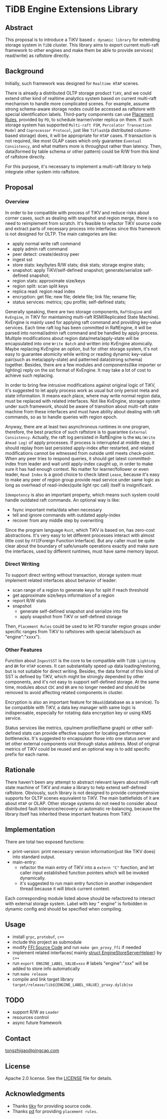 # TiDB Engine Extensions Library

## Abstract

This proposal is to introduce a TiKV based `c dynamic library` for extending storage system in `TiDB` cluster. This
library aims to export current multi-raft framework to other engines and make them be able to provide services(
read/write) as raftstore directly.

## Background

Initially, such framework was designed for `Realtime HTAP` scenes.

There is already a distributed OLTP storage product `TiKV`, and we could extend other kind of realtime analytics system
based on current multi-raft mechanism to handle more complicated scenes. For example, assume strong schema-aware storage
nodes could be accessed as raftstore with special identification labels. Third-party components can
use [Placement Rules](https://docs.pingcap.com/tidb/stable/configure-placement-rules), provided by `PD`, to schedule
learner/voter replica on them. If such storage system has supported `Multi-raft FSM`, `Percolator Transaction Model`
and `Coprocessor Protocol`, just like `TiFlash`(a distributed column-based storage) does, it will be appropriate
for `HTAP` cases. If transaction is not required, like most OLAP cases which only guarantee `Eventual Consistency`, and
what matters more is throughput rather than latency. Then, data(formed by table schema or other pattern) could be R/W
from this kind of raftstore directly.

For this purpose, it's necessary to implement a multi-raft library to help integrate other system into raftstore.

## Proposal

### Overview

In order to be compatible with process of TiKV and reduce risks about corner cases, such as dealing with snapshot and
region merge, there is no need to reimplement from scratch. It's feasible to refactor TiKV source code and extract parts
of necessary process into interfaces since this framework is not designed for OLTP. The main categories are like:

- apply normal write raft command
- apply admin raft command
- peer detect: create/destroy peer
- ingest sst
- store stats: key/bytes R/W stats; disk stats; storage engine stats;
- snapshot: apply TiKV/self-defined snapshot; generate/serialize self-defined snapshot;
- region stats: approximate size/keys
- region split: scan split keys
- replica read: region read index
- encryption: get file; new file; delete file; link file; rename file;
- status services: metrics; cpu profile; self-defined stats;

Generally speaking, there are two storage components, `RaftEngine` and `KvEngine`, in TiKV for maintaining multi-raft
RSM(Replicated State Machine). KvEngine is mainly used for applying raft command and providing key-value services. Each
time raft log has been committed in RaftEngine, it will be parsed into normal/admin raft command and be handled by apply
process. Multiple modifications about region data/meta/apply-state will be encapsulated into one `Write Batch` and
written into KvEngine atomically. Maybe replacing KvEngine an option, but for other storage system, it's not easy to
guarantee atomicity while writing or reading dynamic key-value pair(such as meta/apply-state) and patterned data(strong
schema) together. Besides, there are a few modules and components(like importer or lighting) reply on the sst format of
KvEngine. It may take a lot of cost to achieve such replacing.

In order to bring few intrusive modifications against original logic of TiKV, it's suggested to let apply process work
as usual but only persist meta and state information. It means each place, where may write normal region data, must be
replaced with related interfaces. Not like KvEngine, storage system under such framework, should be aware of transition
about multi-raft state machine from these interfaces and must have ability about dealing with raft commands, so as to
handle queries with region epoch.

Anyway, there are at least two asynchronous runtimes in one program, therefore, the best practice of such raftstore is
to guarantee `External Consistency`. Actually, the raft log persisted in RaftEngine is the `WAL(Write Ahead Log)` of
apply processes. If process is interrupted at middle step, it should replay from last persisted apply-index after
restarted, and related modifications cannot be witnessed from outside until meets check-point. When any peer tries to
respond queries, it should get latest committed-index from leader and wait until apply-index caught up, in order to make
sure it has had enough context. No matter for learner/follower or even leader, `Read Index` is a good choice to check
latest `Lease`, because it's easy to make any peer of region group provide read service under same logic as long as
overhead of read-index(quite light rpc call) itself is insignificant.

`Idempotency` is also an important property, which means such system could handle outdated raft commands. An optional
way is like:

- fsync important meta/data when necessary
- tell and ignore commands with outdated apply-index
- recover from any middle step by overwriting

Since the program language `Rust`, which TiKV is based on, has zero-cost abstractions. It's very easy to let different
processes interact with almost little cost by `FFI`(Foreign Function Interface). But any caller must be quite clear
about the boundary of safe/unsafe operations exactly and make sure the interfaces, used by different runtimes, must have
same memory layout.

### Direct Writing

To support direct writing without transaction, storage system must implement related interfaces about behavior of
leader:

- scan range of a region to generate keys for split if reach threshold
- get approximate size/keys information of a region
- report R/W stats
- snapshot
    - generate self-defined snapshot and serialize into file
    - apply snapshot from TiKV or self-defined storage

Then, `Placement Rules` could be used to let PD transfer region groups under specific ranges from TiKV to raftstores
with special labels(such as "engine":"xxxx").

### Other Features

Function about `IngestSST` is the core to be compatible with `TiDB Lighting` and `BR` for `HTAP` scenes. It can
substantially speed up data loading/restoring, but is not suitable for direct writing. Besides, the data format of this
kind of SST is defined by TiKV, which might be strongly depended by other components, and it's not easy to support
self-defined storage. At the same time, modules about `CDC` and `BR` are no longer needed and should be removed to avoid
affecting related components in cluster.

Encryption is also an important feature for `DBaaS`(database as a service). To be compatible with TiKV, a data key
manager with same logic is indispensable, especially for rotating data encryption key or using KMS service.

Status services like metrics, cpu/mem profile(flame graph) or other self-defined stats can provide effective support for
locating performance bottlenecks. It's suggested to encapsulate those into one status server and let other external
components visit through status address. Most of original metrics of TiKV could be reused and an optional way is to add
specific prefix for each name.

## Rationale

There haven't been any attempt to abstract relevant layers about multi-raft state machine of TiKV and make a library to
help extend self-defined raftstore. Obviously, such library is not designed to provide comprehensive supports for OLTP
scenes equivalent to TiKV. The main battlefields of it are about `HTAP` or OLAP. Other storage systems do not need to
consider about distributed fault tolerance/recovery or automatic re-balancing, because the library itself has inherited
these important features from TiKV.

<!--
A discussion of alternate approaches and the trade-offs, advantages, and disadvantages of the specified approach:
- How other systems solve the same issue?
- What other designs have been considered and what are their disadvantages?
- What is the advantage of this design compared with other designs?
- What is the disadvantage of this design?
- What is the impact of not doing this?
-->


<!--
## Compatibility and Migration Plan

A discussion of the change with regard to the compatibility issues:
- Does this proposal make TiDB not compatible with the old versions?
- Does this proposal make TiDB not compatible with TiDB tools?
    + [BR](https://github.com/pingcap/br)
    + [DM](https://github.com/pingcap/dm)
    + [Dumpling](https://github.com/pingcap/dumpling)
    + [TiCDC](https://github.com/pingcap/ticdc)
    + [TiDB Binlog](https://github.com/pingcap/tidb-binlog)
    + [TiDB Lightning](https://github.com/pingcap/tidb-lightning)
- If the existing behavior will be changed, how will we phase out the older behavior?
- Does this proposal make TiDB more compatible with MySQL?
- What is the impact(if any) on the data migration:
    + from MySQL to TiDB
    + from TiDB to MySQL
    + from old TiDB cluster to new TiDB cluster
-->

## Implementation

There are total two exposed functions:

- print-version: print necessary version information(just like TiKV does) into standard output.
- main-entry:
    - refactor the main entry of TiKV into a `extern "C"` function, and let caller input established function pointers
      which will be invoked dynamically.
    - it's suggested to run main entry function in another independent thread because it will block current context.

Each corresponding module listed above should be refactored to interact with external storage system. Label with key "
engine" is forbidden in dynamic config and should be specified when compiling.

## Usage

- install `grpc`, `protobuf`, `c++`
- include this project as submodule
- modify [FFI Source Code](raftstore-proxy/ffi/src/RaftStoreProxyFFI) and run `make gen_proxy_ffi` if needed
- implement related interfaces(
  mainly [struct EngineStoreServerHelper](raftstore-proxy/ffi/src/RaftStoreProxyFFI/ProxyFFI.h)) by `c++`
- run `export ENGINE_LABEL_VALUE=xxx` # labels "engine":"xxx" will be added to store info automatically
- run `make release`
- compile and link target library `target/release/lib${ENGINE_LABEL_VALUE}_proxy.dylib|so`

## TODO

- support R/W as `Leader`
- resources control
- async future framework

## Contact

[tongzhigao@pingcap.com](mailto:tongzhigao@pingcap.com)

## License

Apache 2.0 license. See the [LICENSE](./LICENSE) file for details.

## Acknowledgments

- Thanks [tikv](https://github.com/tikv/tikv) for providing source code.
- Thanks [pd](https://github.com/tikv/pd) for providing `placement rules`.

